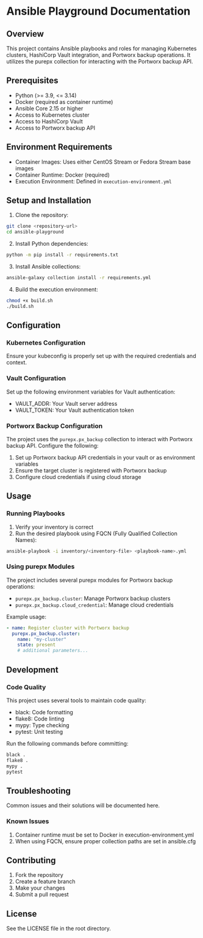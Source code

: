 # Ansible Playground Documentation

## Overview

This project contains Ansible playbooks and roles for managing Kubernetes clusters, HashiCorp Vault integration, and Portworx backup operations. It utilizes the purepx collection for interacting with the Portworx backup API.

## Prerequisites

- Python (>= 3.9, <= 3.14)
- Docker (required as container runtime)
- Ansible Core 2.15 or higher
- Access to Kubernetes cluster
- Access to HashiCorp Vault
- Access to Portworx backup API

## Environment Requirements

- Container Images: Uses either CentOS Stream or Fedora Stream base images
- Container Runtime: Docker (required)
- Execution Environment: Defined in `execution-environment.yml`

## Setup and Installation

1. Clone the repository:

```bash
git clone <repository-url>
cd ansible-playground
```

2. Install Python dependencies:

```bash
python -m pip install -r requirements.txt
```

3. Install Ansible collections:

```bash
ansible-galaxy collection install -r requirements.yml
```

4. Build the execution environment:

```bash
chmod +x build.sh
./build.sh
```

## Configuration

### Kubernetes Configuration

Ensure your kubeconfig is properly set up with the required credentials and context.

### Vault Configuration

Set up the following environment variables for Vault authentication:

- VAULT_ADDR: Your Vault server address
- VAULT_TOKEN: Your Vault authentication token

### Portworx Backup Configuration

The project uses the `purepx.px_backup` collection to interact with Portworx backup API. Configure the following:

1. Set up Portworx backup API credentials in your vault or as environment variables
2. Ensure the target cluster is registered with Portworx backup
3. Configure cloud credentials if using cloud storage

## Usage

### Running Playbooks

1. Verify your inventory is correct
2. Run the desired playbook using FQCN (Fully Qualified Collection Names):

```bash
ansible-playbook -i inventory/<inventory-file> <playbook-name>.yml
```

### Using purepx Modules

The project includes several purepx modules for Portworx backup operations:

- `purepx.px_backup.cluster`: Manage Portworx backup clusters
- `purepx.px_backup.cloud_credential`: Manage cloud credentials

Example usage:

```yaml
- name: Register cluster with Portworx backup
  purepx.px_backup.cluster:
    name: "my-cluster"
    state: present
    # additional parameters...
```

## Development

### Code Quality

This project uses several tools to maintain code quality:

- black: Code formatting
- flake8: Code linting
- mypy: Type checking
- pytest: Unit testing

Run the following commands before committing:

```bash
black .
flake8 .
mypy .
pytest
```

## Troubleshooting

Common issues and their solutions will be documented here.

### Known Issues

1. Container runtime must be set to Docker in execution-environment.yml
2. When using FQCN, ensure proper collection paths are set in ansible.cfg

## Contributing

1. Fork the repository
2. Create a feature branch
3. Make your changes
4. Submit a pull request

## License

See the LICENSE file in the root directory.
